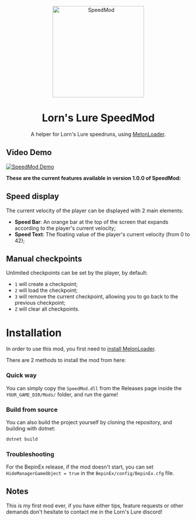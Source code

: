 <div align="center">
  <img src="https://github.com/user-attachments/assets/ac3598f0-f694-47f6-87c0-e4c47d73d452" alt="SpeedMod" width="250" />
  <h1>Lorn's Lure SpeedMod</h1>
  A helper for Lorn's Lure speedruns, using <a href="https://github.com/LavaGang/MelonLoader">MelonLoader</a>.
</div>

## Video Demo

[![SpeedMod Demo](https://img.youtube.com/vi/-zkYbQj1EGE/0.jpg)](https://www.youtube.com/watch?v=-zkYbQj1EGE "SpeedMod Demo")

**These are the current features available in version 1.0.0 of SpeedMod:**

## Speed display

The current velocity of the player can be displayed with 2 main elements:
- **Speed Bar**: An orange bar at the top of the screen that expands according to the player's current velocity;
- **Speed Text**: The floating value of the player's current velocity (from 0 to 42);

## Manual checkpoints

Unlimited checkpoints can be set by the player, by default:
- `1` will create a checkpoint;
- `2` will load the checkpoint;
- `3` will remove the current checkpoint, allowing you to go back to the previous checkpoint;
- `Z` will clear all checkpoints.

# Installation

In order to use this mod, you first need to [install MelonLoader](https://github.com/LavaGang/MelonLoader.Installer/blob/master/README.md#how-to-install-re-install-or-update-melonloader).

There are 2 methods to install the mod from here:  

### Quick way

You can simply copy the `SpeedMod.dll` from the Releases page inside the `YOUR_GAME_DIR/Mods/` folder, and run the game!  

### Build from source
You can also build the project yourself by cloning the repository, and building with dotnet:  
```powershell
dotnet build
```

### Troubleshooting

For the BepinEx release, if the mod doesn't start, you can set `HideManagerGameObject = true` in the `BepinEx/config/BepinEx.cfg` file.

## Notes

This is my first mod ever, if you have either tips, feature requests or other demands don't hesitate to contact me
in the Lorn's Lure discord!  
